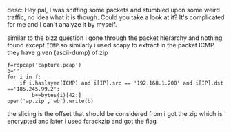 desc: Hey pal, I was sniffing some packets and stumbled upon some weird traffic, no idea what it is though.
Could you take a look at it? It's complicated for me and I can't analyze it by myself.

similar to the bizz question i gone through the packet hierarchy and nothing found except ```ICMP```.so similarly i used scapy to extract 
in the packet ICMP they have given (ascii-dump) of zip

``` from scapy.all import *
f=rdpcap('capture.pcap')
b=''
for i in f:
	if i.haslayer(ICMP) and i[IP].src == '192.168.1.200' and i[IP].dst =='185.245.99.2':
		b+=bytes(i)[42:]
open('ap.zip','wb').write(b)
```
the slicing is the offset that should be considered from
i got the zip which is encrypted and later i used fcrackzip and got the flag

